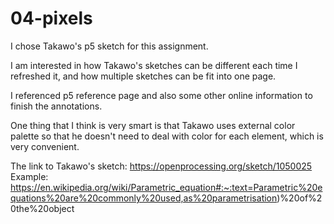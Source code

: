 # 04-pixels
I chose Takawo's p5 sketch for this assignment.

I am interested in how Takawo's sketches can be different each time I refreshed it, and how multiple sketches can be fit into one page.

I referenced p5 reference page and also some other online information to finish the annotations.

One thing that I think is very smart is that Takawo uses external color palette so that he doesn't need to deal with color for each element, which is very convenient.

The link to Takawo's sketch: 
https://openprocessing.org/sketch/1050025
Example:
https://en.wikipedia.org/wiki/Parametric_equation#:~:text=Parametric%20equations%20are%20commonly%20used,as%20parametrisation)%20of%20the%20object
